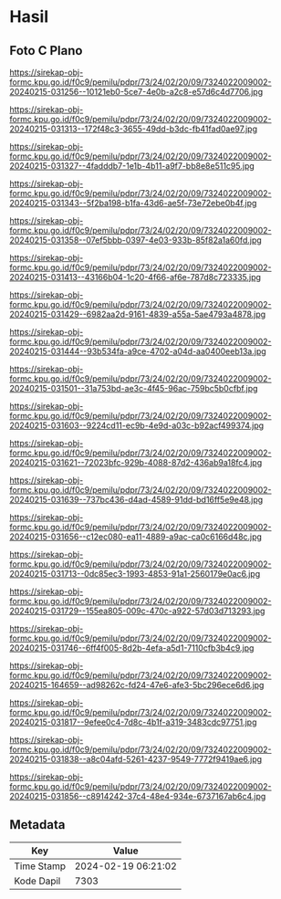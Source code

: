 # Hasil

## Foto C Plano

https://sirekap-obj-formc.kpu.go.id/f0c9/pemilu/pdpr/73/24/02/20/09/7324022009002-20240215-031256--10121eb0-5ce7-4e0b-a2c8-e57d6c4d7706.jpg

https://sirekap-obj-formc.kpu.go.id/f0c9/pemilu/pdpr/73/24/02/20/09/7324022009002-20240215-031313--172f48c3-3655-49dd-b3dc-fb41fad0ae97.jpg

https://sirekap-obj-formc.kpu.go.id/f0c9/pemilu/pdpr/73/24/02/20/09/7324022009002-20240215-031327--4fadddb7-1e1b-4b11-a9f7-bb8e8e511c95.jpg

https://sirekap-obj-formc.kpu.go.id/f0c9/pemilu/pdpr/73/24/02/20/09/7324022009002-20240215-031343--5f2ba198-b1fa-43d6-ae5f-73e72ebe0b4f.jpg

https://sirekap-obj-formc.kpu.go.id/f0c9/pemilu/pdpr/73/24/02/20/09/7324022009002-20240215-031358--07ef5bbb-0397-4e03-933b-85f82a1a60fd.jpg

https://sirekap-obj-formc.kpu.go.id/f0c9/pemilu/pdpr/73/24/02/20/09/7324022009002-20240215-031413--43166b04-1c20-4f66-af6e-787d8c723335.jpg

https://sirekap-obj-formc.kpu.go.id/f0c9/pemilu/pdpr/73/24/02/20/09/7324022009002-20240215-031429--6982aa2d-9161-4839-a55a-5ae4793a4878.jpg

https://sirekap-obj-formc.kpu.go.id/f0c9/pemilu/pdpr/73/24/02/20/09/7324022009002-20240215-031444--93b534fa-a9ce-4702-a04d-aa0400eeb13a.jpg

https://sirekap-obj-formc.kpu.go.id/f0c9/pemilu/pdpr/73/24/02/20/09/7324022009002-20240215-031501--31a753bd-ae3c-4f45-96ac-759bc5b0cfbf.jpg

https://sirekap-obj-formc.kpu.go.id/f0c9/pemilu/pdpr/73/24/02/20/09/7324022009002-20240215-031603--9224cd11-ec9b-4e9d-a03c-b92acf499374.jpg

https://sirekap-obj-formc.kpu.go.id/f0c9/pemilu/pdpr/73/24/02/20/09/7324022009002-20240215-031621--72023bfc-929b-4088-87d2-436ab9a18fc4.jpg

https://sirekap-obj-formc.kpu.go.id/f0c9/pemilu/pdpr/73/24/02/20/09/7324022009002-20240215-031639--737bc436-d4ad-4589-91dd-bd16ff5e9e48.jpg

https://sirekap-obj-formc.kpu.go.id/f0c9/pemilu/pdpr/73/24/02/20/09/7324022009002-20240215-031656--c12ec080-ea11-4889-a9ac-ca0c6166d48c.jpg

https://sirekap-obj-formc.kpu.go.id/f0c9/pemilu/pdpr/73/24/02/20/09/7324022009002-20240215-031713--0dc85ec3-1993-4853-91a1-2560179e0ac6.jpg

https://sirekap-obj-formc.kpu.go.id/f0c9/pemilu/pdpr/73/24/02/20/09/7324022009002-20240215-031729--155ea805-009c-470c-a922-57d03d713293.jpg

https://sirekap-obj-formc.kpu.go.id/f0c9/pemilu/pdpr/73/24/02/20/09/7324022009002-20240215-031746--6ff4f005-8d2b-4efa-a5d1-7110cfb3b4c9.jpg

https://sirekap-obj-formc.kpu.go.id/f0c9/pemilu/pdpr/73/24/02/20/09/7324022009002-20240215-164659--ad98262c-fd24-47e6-afe3-5bc296ece6d6.jpg

https://sirekap-obj-formc.kpu.go.id/f0c9/pemilu/pdpr/73/24/02/20/09/7324022009002-20240215-031817--9efee0c4-7d8c-4b1f-a319-3483cdc97751.jpg

https://sirekap-obj-formc.kpu.go.id/f0c9/pemilu/pdpr/73/24/02/20/09/7324022009002-20240215-031838--a8c04afd-5261-4237-9549-7772f9419ae6.jpg

https://sirekap-obj-formc.kpu.go.id/f0c9/pemilu/pdpr/73/24/02/20/09/7324022009002-20240215-031856--c8914242-37c4-48e4-934e-6737167ab6c4.jpg


## Metadata

| Key        | Value               |
| ---------- | ------------------- |
| Time Stamp | 2024-02-19 06:21:02 |
| Kode Dapil | 7303                |



